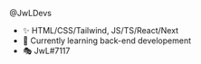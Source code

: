@JwLDevs
- ✨ HTML/CSS/Tailwind, JS/TS/React/Next
- 🌿 Currently learning back-end developement
- 🎭 JwL#7117

<!---
JwLDevs/JwLDevs is a ✨ special ✨ repository because its `README.md` (this file) appears on your GitHub profile.
You can click the Preview link to take a look at your changes.
--->

